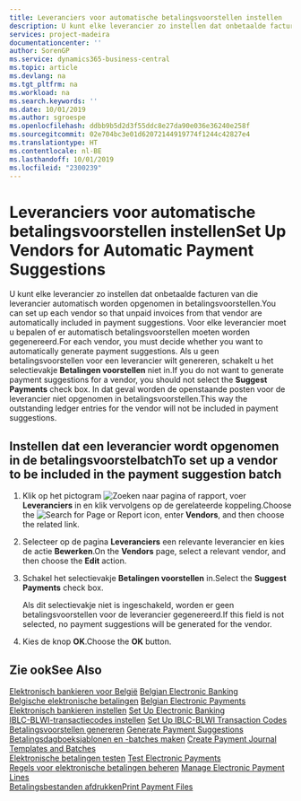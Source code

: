 ```yaml
---
title: Leveranciers voor automatische betalingsvoorstellen instellen
description: U kunt elke leverancier zo instellen dat onbetaalde facturen van die leverancier automatisch worden opgenomen in betalingsvoorstellen.
services: project-madeira
documentationcenter: ''
author: SorenGP
ms.service: dynamics365-business-central
ms.topic: article
ms.devlang: na
ms.tgt_pltfrm: na
ms.workload: na
ms.search.keywords: ''
ms.date: 10/01/2019
ms.author: sgroespe
ms.openlocfilehash: ddbb9b5d2d3f55ddc8e27da90e036e36240e258f
ms.sourcegitcommit: 02e704bc3e01d62072144919774f1244c42827e4
ms.translationtype: HT
ms.contentlocale: nl-BE
ms.lasthandoff: 10/01/2019
ms.locfileid: "2300239"
---
```

# <a name="set-up-vendors-for-automatic-payment-suggestions"></a><span data-ttu-id="d7913-103">Leveranciers voor automatische betalingsvoorstellen instellen</span><span class="sxs-lookup"><span data-stu-id="d7913-103">Set Up Vendors for Automatic Payment Suggestions</span></span>
<span data-ttu-id="d7913-104">U kunt elke leverancier zo instellen dat onbetaalde facturen van die leverancier automatisch worden opgenomen in betalingsvoorstellen.</span><span class="sxs-lookup"><span data-stu-id="d7913-104">You can set up each vendor so that unpaid invoices from that vendor are automatically included in payment suggestions.</span></span> <span data-ttu-id="d7913-105">Voor elke leverancier moet u bepalen of er automatisch betalingsvoorstellen moeten worden gegenereerd.</span><span class="sxs-lookup"><span data-stu-id="d7913-105">For each vendor, you must decide whether you want to automatically generate payment suggestions.</span></span> <span data-ttu-id="d7913-106">Als u geen betalingsvoorstellen voor een leverancier wilt genereren, schakelt u het selectievakje **Betalingen voorstellen** niet in.</span><span class="sxs-lookup"><span data-stu-id="d7913-106">If you do not want to generate payment suggestions for a vendor, you should not select the **Suggest Payments** check box.</span></span> <span data-ttu-id="d7913-107">In dat geval worden de openstaande posten voor de leverancier niet opgenomen in betalingsvoorstellen.</span><span class="sxs-lookup"><span data-stu-id="d7913-107">This way the outstanding ledger entries for the vendor will not be included in payment suggestions.</span></span>  

## <a name="to-set-up-a-vendor-to-be-included-in-the-payment-suggestion-batch"></a><span data-ttu-id="d7913-108">Instellen dat een leverancier wordt opgenomen in de betalingsvoorstelbatch</span><span class="sxs-lookup"><span data-stu-id="d7913-108">To set up a vendor to be included in the payment suggestion batch</span></span>  

1.  <span data-ttu-id="d7913-109">Klik op het pictogram ![Zoeken naar pagina of rapport](../../media/ui-search/search_small.png "pictogram Zoeken naar pagina of rapport"), voer **Leveranciers** in en klik vervolgens op de gerelateerde koppeling.</span><span class="sxs-lookup"><span data-stu-id="d7913-109">Choose the ![Search for Page or Report](../../media/ui-search/search_small.png "Search for Page or Report icon") icon, enter **Vendors**, and then choose the related link.</span></span>  
2.  <span data-ttu-id="d7913-110">Selecteer op de pagina **Leveranciers** een relevante leverancier en kies de actie **Bewerken**.</span><span class="sxs-lookup"><span data-stu-id="d7913-110">On the **Vendors** page, select a relevant vendor, and then choose the **Edit** action.</span></span>  
3.  <span data-ttu-id="d7913-111">Schakel het selectievakje **Betalingen voorstellen** in.</span><span class="sxs-lookup"><span data-stu-id="d7913-111">Select the **Suggest Payments** check box.</span></span>  

    <span data-ttu-id="d7913-112">Als dit selectievakje niet is ingeschakeld, worden er geen betalingsvoorstellen voor de leverancier gegenereerd.</span><span class="sxs-lookup"><span data-stu-id="d7913-112">If this field is not selected, no payment suggestions will be generated for the vendor.</span></span>  

4.  <span data-ttu-id="d7913-113">Kies de knop **OK**.</span><span class="sxs-lookup"><span data-stu-id="d7913-113">Choose the **OK** button.</span></span>  
  
## <a name="see-also"></a><span data-ttu-id="d7913-114">Zie ook</span><span class="sxs-lookup"><span data-stu-id="d7913-114">See Also</span></span>  
 <span data-ttu-id="d7913-115">[Elektronisch bankieren voor België](belgian-electronic-banking.md) </span><span class="sxs-lookup"><span data-stu-id="d7913-115">[Belgian Electronic Banking](belgian-electronic-banking.md) </span></span>  
 <span data-ttu-id="d7913-116">[Belgische elektronische betalingen](belgian-electronic-payments.md) </span><span class="sxs-lookup"><span data-stu-id="d7913-116">[Belgian Electronic Payments](belgian-electronic-payments.md) </span></span>  
 <span data-ttu-id="d7913-117">[Elektronisch bankieren instellen](how-to-set-up-electronic-banking.md) </span><span class="sxs-lookup"><span data-stu-id="d7913-117">[Set Up Electronic Banking](how-to-set-up-electronic-banking.md) </span></span>  
 <span data-ttu-id="d7913-118">[IBLC-BLWI-transactiecodes instellen](how-to-set-up-iblc-blwi-transaction-codes.md) </span><span class="sxs-lookup"><span data-stu-id="d7913-118">[Set Up IBLC-BLWI Transaction Codes](how-to-set-up-iblc-blwi-transaction-codes.md) </span></span>  
 <span data-ttu-id="d7913-119">[Betalingsvoorstellen genereren](how-to-generate-payment-suggestions.md) </span><span class="sxs-lookup"><span data-stu-id="d7913-119">[Generate Payment Suggestions](how-to-generate-payment-suggestions.md) </span></span>  
 <span data-ttu-id="d7913-120">[Betalingsdagboeksjablonen en -batches maken](how-to-create-payment-journal-templates-and-batches.md) </span><span class="sxs-lookup"><span data-stu-id="d7913-120">[Create Payment Journal Templates and Batches](how-to-create-payment-journal-templates-and-batches.md) </span></span>  
 <span data-ttu-id="d7913-121">[Elektronische betalingen testen](how-to-test-electronic-payments.md) </span><span class="sxs-lookup"><span data-stu-id="d7913-121">[Test Electronic Payments](how-to-test-electronic-payments.md) </span></span>  
 <span data-ttu-id="d7913-122">[Regels voor elektronische betalingen beheren](how-to-manage-electronic-payment-lines.md) </span><span class="sxs-lookup"><span data-stu-id="d7913-122">[Manage Electronic Payment Lines](how-to-manage-electronic-payment-lines.md) </span></span>  
 [<span data-ttu-id="d7913-123">Betalingsbestanden afdrukken</span><span class="sxs-lookup"><span data-stu-id="d7913-123">Print Payment Files</span></span>](how-to-print-payment-files.md)
